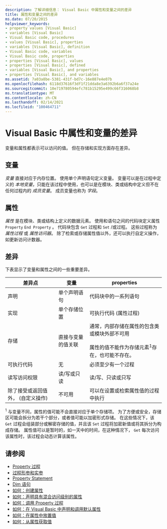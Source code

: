 ```yaml
---
description: 了解详细信息： Visual Basic 中属性和变量之间的差异
title: 属性和变量之间的差异
ms.date: 07/20/2015
helpviewer_keywords:
- property values [Visual Basic]
- variables [Visual Basic]
- Visual Basic code, procedures
- values [Visual Basic], properties
- variables [Visual Basic], definition
- Visual Basic code, variables
- Visual Basic code, properties
- properties [Visual Basic], values
- properties [Visual Basic], defined
- variables [Visual Basic], and properties
- properties [Visual Basic], and variables
ms.assetid: 7a03a8be-5381-431f-bd7c-16e887e4e07b
ms.openlocfilehash: 6118d37616f3df1f21dda8e3a6392b6a6f37a24e
ms.sourcegitcommit: 10e719780594efc781b15295e499c66f316068b8
ms.translationtype: MT
ms.contentlocale: zh-CN
ms.lasthandoff: 02/14/2021
ms.locfileid: "100464711"
---
```

# <a name="differences-between-properties-and-variables-in-visual-basic"></a>Visual Basic 中属性和变量的差异

变量和属性都表示可以访问的值。 但在存储和实现方面存在差异。  
  
## <a name="variables"></a>变量  

 *变量* 直接对应于内存位置。 使用单个声明语句定义变量。 变量可以是在过程中定义的 *本地变量*，只能在该过程中使用，也可以是在模块、类或结构中定义但不在任何过程内的 *成员变量*。 成员变量也称为 *字段*。  
  
## <a name="properties"></a>属性  

 *属性* 是在模块、类或结构上定义的数据元素。 使用和语句之间的代码块定义属性 `Property` `End Property` 。 代码块包含 `Get` 过程和 `Set` /或过程。 这些过程称为 *属性过程* 或 *属性访问器*。 除了检索或存储属性值以外，还可以执行自定义操作，如更新访问计数器。  
  
## <a name="differences"></a>差异  

 下表显示了变量和属性之间的一些重要差异。  
  
|差异点|变量|properties|  
|-------------------------|--------------|--------------|  
|声明|单个声明语句|代码块中的一系列语句|  
|实现|单个存储位置|可执行代码 (属性过程) |  
|存储|直接与变量的值关联|通常，内部存储在属性的包含类或模块外部不可用<br /><br /> 属性的值不能作为存储元素<sup>1</sup>存在，也可能不存在。|  
|可执行代码|无|必须至少有一个过程|  
|读写访问权限|读/写或只读|读/写、只读或只写|  
|除了接受或返回值外， (自定义操作) |不可用|可以在设置或检索属性值的过程中执行|  
  
 <sup>1</sup> 与变量不同，属性的值可能不会直接对应于单个存储项。 为了方便或安全，存储区可能会拆分为若干个部分，或者值可能以加密形式存储。 在这些情况下，该 `Get` 过程会组装部分或解密存储的值，并且该 `Set` 过程将加密新值或将其拆分为构成存储。 属性值可以是暂时的，如一天中的时间，在这种情况下， `Get` 每次访问该属性时，该过程会动态计算该属性。  
  
## <a name="see-also"></a>请参阅

- [Property 过程](./property-procedures.md)
- [过程形参和实参](./procedure-parameters-and-arguments.md)
- [Property Statement](../../../language-reference/statements/property-statement.md)
- [Dim 语句](../../../language-reference/statements/dim-statement.md)
- [如何：创建属性](./how-to-create-a-property.md)
- [如何：声明具有混合访问级别的属性](./how-to-declare-a-property-with-mixed-access-levels.md)
- [如何：调用 Property 过程](./how-to-call-a-property-procedure.md)
- [如何：在 Visual Basic 中声明和调用默认属性](./how-to-declare-and-call-a-default-property.md)
- [如何：在属性中放置值](./how-to-put-a-value-in-a-property.md)
- [如何：从属性获取值](./how-to-get-a-value-from-a-property.md)

